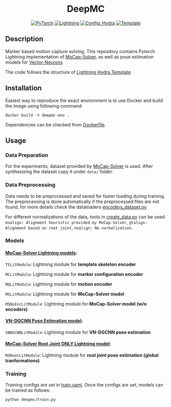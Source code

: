 <div align="center">

# DeepMC

<a href="https://pytorch.org/get-started/locally/"><img alt="PyTorch" src="https://img.shields.io/badge/PyTorch-ee4c2c?logo=pytorch&logoColor=white"></a>
<a href="https://pytorchlightning.ai/"><img alt="Lightning" src="https://img.shields.io/badge/-Lightning-792ee5?logo=pytorchlightning&logoColor=white"></a>
<a href="https://hydra.cc/"><img alt="Config: Hydra" src="https://img.shields.io/badge/Config-Hydra-89b8cd"></a>
<a href="https://github.com/ashleve/lightning-hydra-template"><img alt="Template" src="https://img.shields.io/badge/-Lightning--Hydra--Template-017F2F?style=flat&logo=github&labelColor=gray"></a><br>

</div>

## Description

Marker based motion capture solving. This repository contains Pytorch Lightning implementation of [MoCap-Solver](https://github.com/NetEase-GameAI/MoCap-Solver), as well as pose estimation models for [Vector-Neurons](https://github.com/FlyingGiraffe/vnn)

The code follows the structure of [Lightning Hydra Template](https://github.com/ashleve/lightning-hydra-template)

## Installation

Easiest way to reproduce the exact environment is to use Docker and build the image using following command:
```
docker build -t deepmc-env .
```

Dependencies can be checked from [Dockerfile](https://github.com/beyaldiz/DeepMC/blob/main/Dockerfile).

## Usage

### Data Preparation

For the experiments, dataset provided by [MoCap-Solver](https://github.com/NetEase-GameAI/MoCap-Solver) is used. After synthesizing the dataset copy it under `data/` folder.

### Data Preprocessing

Data needs to be preprocessed and saved for faster loading during training. The preprocessing is done automatically if the preprocessed files are not found, for more details check the dataloaders [encoders_dataset.py](https://github.com/beyaldiz/DeepMC/blob/main/deepmc/datamodules/components/MoCap_Solver/encoders_dataset.py).

For different normalizations of the data, tools in [create_data.py](https://github.com/beyaldiz/DeepMC/blob/main/deepmc/utils/MoCap_Solver/create_data.py) can be used. `msalign: Alignment heuristic provided by MoCap-Solver`, `gtalign: Alignment based on root joint`, `noalign: No normalization`.

### Models

#### [MoCap-Solver Lightning models](https://github.com/beyaldiz/DeepMC/blob/main/deepmc/models/ms_module.py):

`TSLitModule`: Lightning module for __template skeleton encoder__

`MCLitModule`: Lightning module for __marker configuration encoder__

`MOLitModule`: Lightning module for __motion encoder__

`MSLitModule`: Lightning module for __MoCap-Solver model__

`MSNoEncLitModule`: Lightning module for __MoCap-Solver model (w/o encoders)__

#### [VN-DGCNN Pose Estimation model](https://github.com/beyaldiz/DeepMC/blob/main/deepmc/models/vn_dgcnn_pose_module.py):

`VNDGCNNLitModule`: Lightning module for __VN-DGCNN pose estimation__

#### [MoCap-Solver Root Joint ONLY Lightning model](https://github.com/beyaldiz/DeepMC/blob/main/deepmc/models/ms_root_module.py):

`MSRootLitModule`: Lightning module for __root joint pose estimation (global tranformations)__

### Training

Training configs are set in [train.yaml](https://github.com/beyaldiz/DeepMC/blob/main/configs/train.yaml). Once the configs are set, models can be trained as follows:
```
python deepmc/train.py
```
